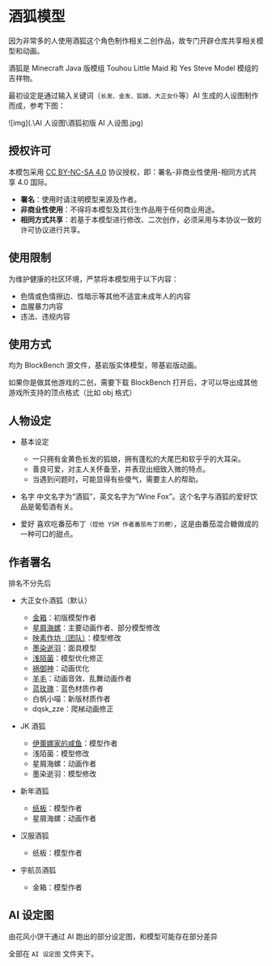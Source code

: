 # 酒狐模型

因为非常多的人使用酒狐这个角色制作相关二创作品，故专门开辟仓库共享相关模型和动画。

酒狐是 Minecraft Java 版模组 Touhou Little Maid 和 Yes Steve Model 模组的吉祥物。

最初设定是通过输入关键词（`长发、金发、狐娘、大正女仆`等）AI 生成的人设图制作而成，参考下图：

![img](.\AI 人设图\酒狐初版 AI 人设图.jpg)

## 授权许可

本模包采用 [CC BY-NC-SA 4.0](https://creativecommons.org/licenses/by-nc-sa/4.0/deed.zh) 协议授权，即：署名-非商业性使用-相同方式共享 4.0 国际。

- **署名**：使用时请注明模型来源及作者。
- **非商业性使用**：不得将本模型及其衍生作品用于任何商业用途。
- **相同方式共享**：若基于本模型进行修改、二次创作，必须采用与本协议一致的许可协议进行共享。

## 使用限制

为维护健康的社区环境，严禁将本模型用于以下内容：

- 色情或色情擦边、性暗示等其他不适宜未成年人的内容
- 血腥暴力内容
- 违法、违规内容

## 使用方式

均为 BlockBench 源文件，基岩版实体模型，带基岩版动画。

如果你是做其他游戏的二创，需要下载 BlockBench 打开后，才可以导出成其他游戏所支持的顶点格式（比如 obj 格式）

## 人物设定
- 基本设定
    - 一只拥有金黄色长发的狐娘，拥有蓬松的大尾巴和软乎乎的大耳朵。
    - 善良可爱，对主人关怀备至，并表现出细致入微的特点。
    - 当遇到问题时，可能显得有些傻气，需要主人的帮助。
    
- 名字
中文名字为“酒狐”，英文名字为“Wine Fox”。这个名字与酒狐的爱好饮品是葡萄酒有关。

- 爱好
喜欢吃番茄布丁`（捏他 YSM 作者番茄布丁的梗）`，这是由番茄混合糖做成的一种可口的甜点。

## 作者署名

排名不分先后

- 大正女仆酒狐（默认）
    - [金箱](https://space.bilibili.com/393110)：初版模型作者
    - [星屑海螺](https://space.bilibili.com/14975572)：主要动画作者、部分模型修改
    - [映素作坊（团队）](https://space.bilibili.com/400235810)：模型修改
    - [墨染逝羽](https://space.bilibili.com/5718046)：面具模型
    - [浅陌菌](https://space.bilibili.com/24513198)：模型优化修正
    - [祸御神](https://space.bilibili.com/164557734)：动画优化
    - [羊毛](https://space.bilibili.com/85335217)：动画音效、乱舞动画作者
    - [蓝玫瑰](https://space.bilibili.com/11814817)：蓝色材质作者
    - 白帆小喵：新版材质作者
    - dqsk_zze：爬梯动画修正

- JK 酒狐
    - [伊蕾娜家的咸鱼](https://space.bilibili.com/20682514)：模型作者
    - 浅陌菌：模型修改
    - 星屑海螺：动画作者
    - 墨染逝羽：模型修改

- 新年酒狐
    - [纸板](https://space.bilibili.com/29208164)：模型作者
    - 星屑海螺：动画作者

- 汉服酒狐
	- 纸板：模型作者

- 宇航员酒狐
	- 金箱：模型作者

## AI 设定图

由花风小饼干通过 AI 跑出的部分设定图，和模型可能存在部分差异

全部在 `AI 设定图` 文件夹下。
